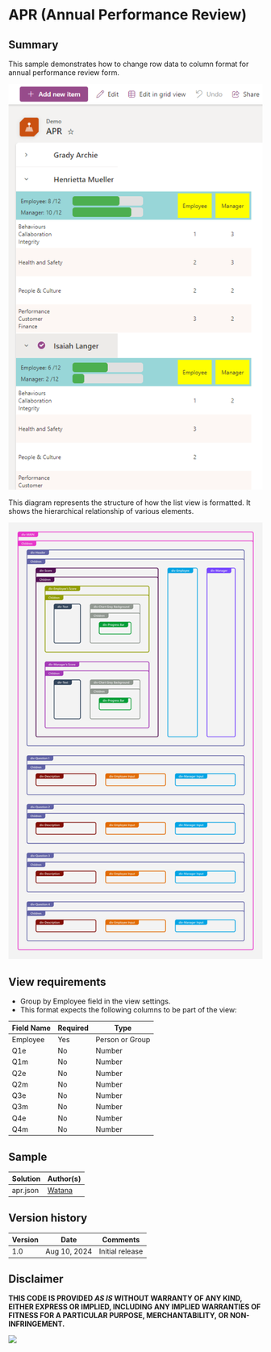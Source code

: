 # APR (Annual Performance Review)

## Summary
This sample demonstrates how to change row data to column format for annual performance review form.

![screenshot of the sample](./assets/sample.png)

This diagram represents the structure of how the list view is formatted. It shows the hierarchical relationship of various elements.

![screenshot of the sample](./assets/diagram.png)

## View requirements

- Group by Employee field in the view settings.
- This format expects the following columns to be part of the view:

Field Name | Required | Type
---------- | -------- | ----
Employee   | Yes      | Person or Group
Q1e        | No       | Number
Q1m        | No       | Number
Q2e        | No       | Number
Q2m        | No       | Number
Q3e        | No       | Number
Q3m        | No       | Number
Q4e        | No       | Number
Q4m        | No       | Number


## Sample

Solution|Author(s)
--------|---------
apr.json | [Watana](https://github.com/watana2)

## Version history

Version|Date|Comments
-------|----|--------
1.0    |Aug 10, 2024|Initial release

## Disclaimer
**THIS CODE IS PROVIDED *AS IS* WITHOUT WARRANTY OF ANY KIND, EITHER EXPRESS OR IMPLIED, INCLUDING ANY IMPLIED WARRANTIES OF FITNESS FOR A PARTICULAR PURPOSE, MERCHANTABILITY, OR NON-INFRINGEMENT.**

<img src="https://pnptelemetry.azurewebsites.net/list-formatting/view-samples/apr" />
